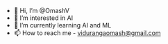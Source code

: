 - 👋 Hi, I’m @OmashV
- 👀 I’m interested in AI
- 🌱 I’m currently learning AI and ML
- 📫 How to reach me - vidurangaomash@gmail.com

<!---
OmashV/OmashV is a ✨ special ✨ repository because its `README.md` (this file) appears on your GitHub profile.
You can click the Preview link to take a look at your changes.
--->
